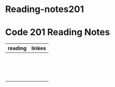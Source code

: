 # Reading-notes201
# Code 201 Reading Notes

reading | linkes
------- | ------
        |       
        |
        |
        |
        |
        |
        |
        |
        |
        |
        |
        |
        |
        |
        |
        
        
